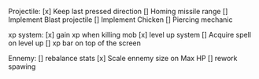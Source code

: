 Projectile:
    [x] Keep last pressed direction
    [] Homing missile range
    [] Implement Blast projectile
    [] Implement Chicken
    [] Piercing mechanic

xp system:
    [x] gain xp when killing mob
    [x] level up system
    [] Acquire spell on level up
    [] xp bar on top of the screen

Ennemy:
    [] rebalance stats
    [x] Scale ennemy size on Max HP
    [] rework spawing 
